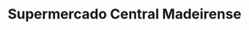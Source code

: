 ---
title: "Supermercado Central Madeirense"
url: /caracas/supermercado-central-madeirense-av-francisco-solano/
shop: supermercado
---